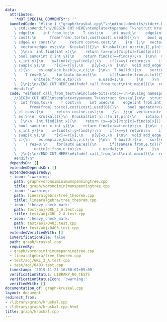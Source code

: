 ```yaml
---
data:
  attributes:
    '*NOT_SPECIAL_COMMENTS*': ''
  bundledCode: "#line 1 \"graph/kruskal.cpp\"\n\n#include<bits/stdc++.h>\nusing namespace\
    \ std;\n#endif\n//BEGIN CUT HERE\ntemplate<typename T>\nstruct Kruskal{\n\n  struct\
    \ edge{\n    int from,to;\n    T cost;\n    int used;\n    edge(int from,int to,T\
    \ cost):\n      from(from),to(to),cost(cost),used(0){}\n    bool operator<(const\
    \ edge& e) const{\n      return cost<e.cost;\n    }\n  };\n  vector<int> r,p;\n\
    \  vector<edge> es;\n\n  Kruskal(){}\n  Kruskal(int n):r(n,1),p(n){\n    iota(p.begin(),p.end(),0);\n\
    \  }\n\n  int find(int x){\n    return (x==p[x]?x:p[x]=find(p[x]));\n  }\n\n \
    \ bool same(int x,int y){\n    return find(x)==find(y);\n  }\n\n  void unite(int\
    \ x,int y){\n    x=find(x);y=find(y);\n    if(x==y) return;\n    if(r[x]<r[y])\
    \ swap(x,y);\n    r[x]+=r[y];\n    p[y]=x;\n  }\n\n  void add_edge(int u,int v,T\
    \ c){\n    es.emplace_back(u,v,c);\n  }\n\n  T build(){\n    sort(es.begin(),es.end());\n\
    \    T res=0;\n    for(auto &e:es){\n      if(!same(e.from,e.to)){\n        res+=e.cost;\n\
    \        unite(e.from,e.to);\n        e.used=1;\n      }\n    }\n    return res;\n\
    \  }\n};\n//END CUT HERE\n#ifndef call_from_test\nint main(){\n  return 0;\n}\n\
    #endif\n"
  code: "#ifndef call_from_test\n#include<bits/stdc++.h>\nusing namespace std;\n#endif\n\
    //BEGIN CUT HERE\ntemplate<typename T>\nstruct Kruskal{\n\n  struct edge{\n  \
    \  int from,to;\n    T cost;\n    int used;\n    edge(int from,int to,T cost):\n\
    \      from(from),to(to),cost(cost),used(0){}\n    bool operator<(const edge&\
    \ e) const{\n      return cost<e.cost;\n    }\n  };\n  vector<int> r,p;\n  vector<edge>\
    \ es;\n\n  Kruskal(){}\n  Kruskal(int n):r(n,1),p(n){\n    iota(p.begin(),p.end(),0);\n\
    \  }\n\n  int find(int x){\n    return (x==p[x]?x:p[x]=find(p[x]));\n  }\n\n \
    \ bool same(int x,int y){\n    return find(x)==find(y);\n  }\n\n  void unite(int\
    \ x,int y){\n    x=find(x);y=find(y);\n    if(x==y) return;\n    if(r[x]<r[y])\
    \ swap(x,y);\n    r[x]+=r[y];\n    p[y]=x;\n  }\n\n  void add_edge(int u,int v,T\
    \ c){\n    es.emplace_back(u,v,c);\n  }\n\n  T build(){\n    sort(es.begin(),es.end());\n\
    \    T res=0;\n    for(auto &e:es){\n      if(!same(e.from,e.to)){\n        res+=e.cost;\n\
    \        unite(e.from,e.to);\n        e.used=1;\n      }\n    }\n    return res;\n\
    \  }\n};\n//END CUT HERE\n#ifndef call_from_test\nint main(){\n  return 0;\n}\n\
    #endif\n"
  dependsOn: []
  extendedDependsOn: []
  extendedRequiredBy:
  - icon: ':warning:'
    path: graph/voronoiminimumspanningtree.cpp
    title: graph/voronoiminimumspanningtree.cpp
  - icon: ':warning:'
    path: linearalgebra/tree_theorem.cpp
    title: linearalgebra/tree_theorem.cpp
  - icon: ':heavy_check_mark:'
    path: test/aoj/GRL_2_A.test.cpp
    title: test/aoj/GRL_2_A.test.cpp
  - icon: ':heavy_check_mark:'
    path: test/aoj/0403.test.cpp
    title: test/aoj/0403.test.cpp
  extendedVerifiedWith: []
  isVerificationFile: false
  path: graph/kruskal.cpp
  requiredBy:
  - graph/voronoiminimumspanningtree.cpp
  - linearalgebra/tree_theorem.cpp
  - test/aoj/GRL_2_A.test.cpp
  - test/aoj/0403.test.cpp
  timestamp: '2019-11-21 16:50:01+09:00'
  verificationStatus: LIBRARY_NO_TESTS
  verificationStatusIcon: ':warning:'
  verifiedWith: []
documentation_of: graph/kruskal.cpp
layout: document
redirect_from:
- /library/graph/kruskal.cpp
- /library/graph/kruskal.cpp.html
title: graph/kruskal.cpp
---
```


